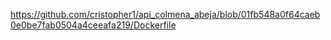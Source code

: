 https://github.com/cristopher1/api_colmena_abeja/blob/01fb548a0f64caeb0e0be7fab0504a4ceeafa219/Dockerfile
